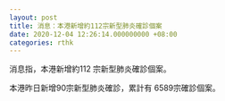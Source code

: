 ```yaml
---
layout: post
title: 消息：本港新增約112宗新型肺炎確診個案
date: 2020-12-04 12:26:14.000000000 +08:00
categories: rthk
---
```


消息指，本港新增約112 宗新型肺炎確診個案。

本港昨日新增90宗新型肺炎確診，累計有 6589宗確診個案。
